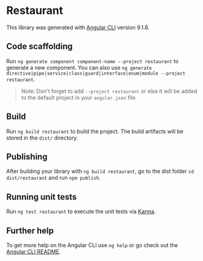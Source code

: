 # Restaurant

This library was generated with [Angular CLI](https://github.com/angular/angular-cli) version 9.1.6.

## Code scaffolding

Run `ng generate component component-name --project restaurant` to generate a new component. You can also use `ng generate directive|pipe|service|class|guard|interface|enum|module --project restaurant`.
> Note: Don't forget to add `--project restaurant` or else it will be added to the default project in your `angular.json` file. 

## Build

Run `ng build restaurant` to build the project. The build artifacts will be stored in the `dist/` directory.

## Publishing

After building your library with `ng build restaurant`, go to the dist folder `cd dist/restaurant` and run `npm publish`.

## Running unit tests

Run `ng test restaurant` to execute the unit tests via [Karma](https://karma-runner.github.io).

## Further help

To get more help on the Angular CLI use `ng help` or go check out the [Angular CLI README](https://github.com/angular/angular-cli/blob/master/README.md).
